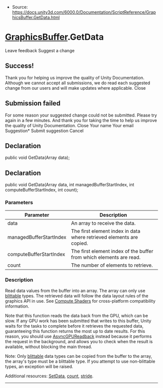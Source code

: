 * Source: https://docs.unity3d.com/6000.0/Documentation/ScriptReference/GraphicsBuffer.GetData.html

#  [GraphicsBuffer](https://docs.unity3d.com/6000.0/Documentation/ScriptReference/GraphicsBuffer.html).GetData
Leave feedback
Suggest a change
## Success!
Thank you for helping us improve the quality of Unity Documentation. Although we cannot accept all submissions, we do read each suggested change from our users and will make updates where applicable.
Close
## Submission failed
For some reason your suggested change could not be submitted. Please <a>try again</a> in a few minutes. And thank you for taking the time to help us improve the quality of Unity Documentation.
Close
Your name Your email Suggestion* Submit suggestion
Cancel
## Declaration
public void GetData(Array data); 
## Declaration
public void GetData(Array data, int managedBufferStartIndex, int computeBufferStartIndex, int count); 
### Parameters
Parameter | Description  
---|---  
data | An array to receive the data.  
managedBufferStartIndex | The first element index in data where retrieved elements are copied.  
computeBufferStartIndex | The first element index of the buffer from which elements are read.  
count | The number of elements to retrieve.  
### Description
Read data values from the buffer into an array. The array can only use [blittable](https://docs.microsoft.com/en-us/dotnet/framework/interop/blittable-and-non-blittable-types) types.
The retrieved data will follow the data layout rules of the graphics API in use. See [Compute Shaders](https://docs.unity3d.com/6000.0/Documentation/Manual/class-ComputeShader.html) for cross-platform compatibility information.  
  
Note that this function reads the data back from the GPU, which can be slow. If any GPU work has been submitted that writes to this buffer, Unity waits for the tasks to complete before it retrieves the requested data, guaranteeing this function returns the most up to date results. For this reason, you should use [AsyncGPUReadback](https://docs.unity3d.com/6000.0/Documentation/ScriptReference/Rendering.AsyncGPUReadback.html) instead because it performs the request in the background, and allows you to check when the result is available, without blocking the main thread.  
  
Note: Only [blittable](https://docs.microsoft.com/en-us/dotnet/framework/interop/blittable-and-non-blittable-types) data types can be copied from the buffer to the array, the array's type must be a blittable type. If you attempt to use non-blittable types, an exception will be raised.  
  
Additional resources: [SetData](https://docs.unity3d.com/6000.0/Documentation/ScriptReference/GraphicsBuffer.SetData.html), [count](https://docs.unity3d.com/6000.0/Documentation/ScriptReference/GraphicsBuffer-count.html), [stride](https://docs.unity3d.com/6000.0/Documentation/ScriptReference/GraphicsBuffer-stride.html).
* * *
